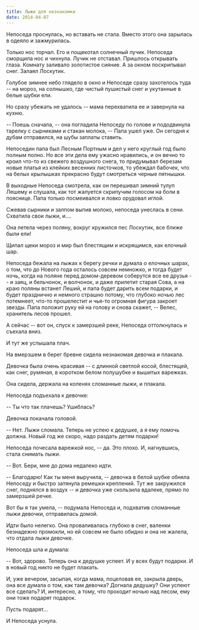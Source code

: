 ```yaml
---
title: Лыжи для незнакомки
date: 2014-04-07
---
```

Непоседа проснулась, но вставать не стала. Вместо этого она зарылась в одеяло и зажмурилась.

Только нос торчал. Его и пощекотал солнечный лучик. Непоседа сморщила нос и чихнула. Лучик не отставал. Пришлось открывать глаза. Комнату заливало золотистое сияние. А за окном поскрипывал снег. Залаял Лоскутик.

Голубое зимнее небо глядело в окно и Непоседе сразу захотелось туда -- на мороз, на солнышко, где чистый пушистый снег и укутанные в белые шубки ели.

Но сразу убежать не удалось -- мама перехватила ее и завернула на кухню.

-- Поешь сначала, -- она погладила Непоседу по голове и пододвинула тарелку с сырниками и стакан молока, -- Папа ушел уже. Он сегодня к дубам отправился, на шубы заплаты ставить.

Непоседин папа был Лесным Портным и дел у него круглый год было полным полно. Но все эти дела ему ужасно нравились, и он вечно то кроил что-то из свежего воздушного снега, то придумывал березам новые платья из клейких весенних листочков, то убеждал бабочек, что на белых крылышках прекрасно будут смотреться черные пятнышки.

В выходные Непоседа смотрела, как он перешивал зимний тулуп Лешему и слушала, как тот жалуется скрипучим голосом на боли в пояснице. Папа только посмеивался и ловко орудовал иглой.

Сжевав сырники и залпом выпив молоко, непоседа унеслась в сени. Схватила свои лыжи, и....

Она летела через поляну, вокруг кружился пес Лоскутик, все ближе были ели!

Щипал щеки мороз и мир был блестящим и искрящимся, как елочный шар.

Непоседа бежала на лыжах к берегу речки и думала о елочных шарах, о том, что до Нового года осталось совсем немножко, и тогда будет ночь, когда на поляне перед домом-деревом соберутся все ее друзья -- и заяц, и бельчонок, и волчонок, и даже прилетит старая Сова, а на краю поляны встанет Леший, и папа будет дарить всем подарки, и будет празднично и немного страшно потому, что  глубоко ночью лес потемнеет, что-то прошелестит и чья-то огромная фигура закроет звезды. Папа положит руку ей на голову и снова скажет, -- Велес, хранитель лесов прошел.

А сейчас -- вот он, спуск к замерзшей реке, Непоседа оттолкнулась и съехала вниз.

И тут же услышала плач.

На вмерзшем в берег бревне сидела незнакомая девочка и плакала.

Девочка была очень красивая -- с длинной светлой косой, блестящей, как снег, румяная, в коротком белом полушубке и вышитых варежках.

Она сидела, держала на коленях сломанные лыжи, и плакала.

Непоседа подъехала к девочке:

-- Ты что так плачешь? Ушиблась?

Девочка покачала головой.

-- Нет. Лыжи сломала. Теперь не успею к дедушке, а я ему помочь должна. Новый год же скоро, надо раздать детям подарки!

Непоседа почесала варежкой нос, -- да. Это плохо. И, нагнувшись, стала снимать лыжи.

-- Вот. Бери, мне до дома недалеко идти.

-- Благодарю! Как ты меня выручила, -- девочка в белой шубке обняла Непоседу и быстро затянула ремешки креплений. Тут же закружился снег, поднялся в воздух -- и девочка уже скользила вдалеке, прямо по замерзшей речке.

Вот бы я так умела, -- подумала Непоседа и, подхватив сломанные лыжи девочки, отправилась домой.

Идти было нелегко. Она проваливалась глубоко в снег, валенки безнадежно промокли, но ей совсем не было обидно и она не жалела, что отдала лыжи девочке.

Непоседа шла и думала:

-- Вот, здорово. Теперь она к дедушке успеет. И у всех будут подарки. И в новый год никто не будет плакать.

И, уже вечером, засыпая, когда мама, поцеловав ее, закрыла дверь, она все думала о том, как там девочка? Догнала дедушку? Они успеют все сделать? И, интересно, а тому, что проходит ночью над лесом, ему они тоже подарят подарок.

Пусть подарят...

И Непоседа уснула.